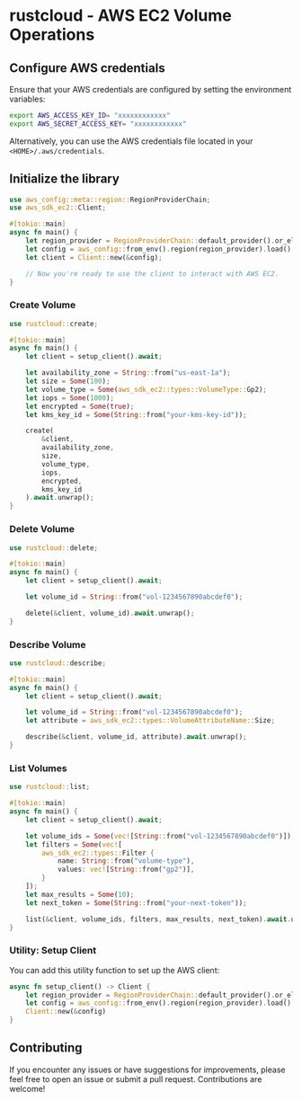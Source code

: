 # rustcloud - AWS EC2 Volume Operations

## Configure AWS credentials

Ensure that your AWS credentials are configured by setting the environment variables:

```sh
export AWS_ACCESS_KEY_ID= "xxxxxxxxxxxx"
export AWS_SECRET_ACCESS_KEY= "xxxxxxxxxxxx"
```

Alternatively, you can use the AWS credentials file located in your `<HOME>/.aws/credentials`.

## Initialize the library

```rust
use aws_config::meta::region::RegionProviderChain;
use aws_sdk_ec2::Client;

#[tokio::main]
async fn main() {
    let region_provider = RegionProviderChain::default_provider().or_else("us-east-1");
    let config = aws_config::from_env().region(region_provider).load().await;
    let client = Client::new(&config);

    // Now you're ready to use the client to interact with AWS EC2.
}
```

### Create Volume

```rust
use rustcloud::create;

#[tokio::main]
async fn main() {
    let client = setup_client().await;

    let availability_zone = String::from("us-east-1a");
    let size = Some(100);
    let volume_type = Some(aws_sdk_ec2::types::VolumeType::Gp2);
    let iops = Some(1000);
    let encrypted = Some(true);
    let kms_key_id = Some(String::from("your-kms-key-id"));

    create(
        &client,
        availability_zone,
        size,
        volume_type,
        iops,
        encrypted,
        kms_key_id
    ).await.unwrap();
}
```

### Delete Volume

```rust
use rustcloud::delete;

#[tokio::main]
async fn main() {
    let client = setup_client().await;

    let volume_id = String::from("vol-1234567890abcdef0");

    delete(&client, volume_id).await.unwrap();
}
```

### Describe Volume

```rust
use rustcloud::describe;

#[tokio::main]
async fn main() {
    let client = setup_client().await;

    let volume_id = String::from("vol-1234567890abcdef0");
    let attribute = aws_sdk_ec2::types::VolumeAttributeName::Size;

    describe(&client, volume_id, attribute).await.unwrap();
}
```

### List Volumes

```rust
use rustcloud::list;

#[tokio::main]
async fn main() {
    let client = setup_client().await;

    let volume_ids = Some(vec![String::from("vol-1234567890abcdef0")]);
    let filters = Some(vec![
        aws_sdk_ec2::types::Filter {
            name: String::from("volume-type"),
            values: vec![String::from("gp2")],
        }
    ]);
    let max_results = Some(10);
    let next_token = Some(String::from("your-next-token"));

    list(&client, volume_ids, filters, max_results, next_token).await.unwrap();
}
```

### Utility: Setup Client

You can add this utility function to set up the AWS client:

```rust
async fn setup_client() -> Client {
    let region_provider = RegionProviderChain::default_provider().or_else("us-east-1");
    let config = aws_config::from_env().region(region_provider).load().await;
    Client::new(&config)
}
```

## Contributing

If you encounter any issues or have suggestions for improvements, please feel free to open an issue or submit a pull request. Contributions are welcome!
